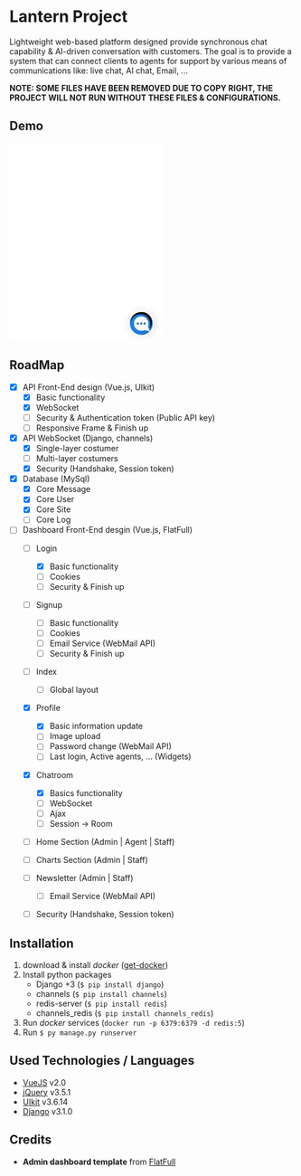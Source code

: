 # Lantern Project
Lightweight web-based platform designed provide synchronous chat capability &amp; AI-driven conversation with customers. The goal is to provide a system that can connect clients to agents for support by various means of communications like: live chat, AI chat, Email, ...

**NOTE: SOME FILES HAVE BEEN REMOVED DUE TO COPY RIGHT, THE PROJECT WILL NOT RUN WITHOUT THESE FILES & CONFIGURATIONS.**

## Demo
![gif](https://github.com/keivanipchihagh/Lantern-Project/blob/main/README%20files/gif-1.gif)

## RoadMap
- [x] API Front-End design (Vue.js, UIkit)
	- [x] Basic functionality
	- [x] WebSocket
	- [ ] Security & Authentication token (Public API key)
	- [ ] Responsive Frame & Finish up
- [x] API WebSocket (Django, channels)
	- [x] Single-layer costumer
	- [ ] Multi-layer costumers
	- [x] Security (Handshake, Session token)
- [x] Database (MySql)
	- [x] Core Message
	- [x] Core User
	- [x] Core Site
	- [ ] Core Log
- [ ] Dashboard Front-End desgin (Vue.js, FlatFull)
	- [ ] Login
		- [x] Basic functionality
		- [ ] Cookies
		- [ ] Security & Finish up
	- [ ] Signup
		- [ ] Basic functionality
		- [ ] Cookies
		- [ ] Email Service (WebMail API)
		- [ ] Security & Finish up
	- [ ] Index
		- [ ] Global layout
	- [x] Profile
		- [x] Basic information update
		- [ ] Image upload
		- [ ] Password change (WebMail API)
		- [ ] Last login, Active agents, ... (Widgets)
	- [x] Chatroom
		- [x] Basics functionality
		- [ ] WebSocket
		- [ ] Ajax
		- [ ] Session -> Room
	- [ ] Home Section (Admin | Agent | Staff)
	- [ ] Charts Section (Admin | Staff)
	- [ ] Newsletter (Admin | Staff)
		- [ ] Email Service (WebMail API)
	- [ ] Security (Handshake, Session token)


## Installation
1. download & install *docker* ([get-docker](https://docs.docker.com/get-docker/))
2. Install python packages
	- Django +3 (```$ pip install django```)
	- channels (```$ pip install channels```)
 	- redis-server (```$ pip install redis```)
 	- channels_redis (```$ pip install channels_redis```)
3. Run *docker* services (```docker run -p 6379:6379 -d redis:5```)
4. Run ```$ py manage.py runserver ```

## Used Technologies / Languages
- [VueJS](www.vuejs.org) v2.0
- [jQuery](www.jquery.com) v3.5.1
- [UIkit](www.getuikit.com) v3.6.14
- [Django](www.djangoproject.com) v3.1.0

## Credits
- **Admin dashboard template** from [FlatFull](https://flatfull.com)
 
